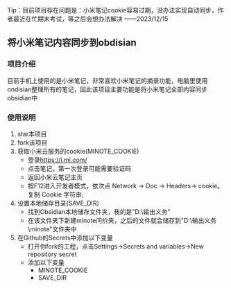 Tip：目前项目存在问题是：小米笔记cookie容易过期，没办法实现自动同步，作者最近在忙期末考试，等之后会想办法解决
——2023/12/15
## 将小米笔记内容同步到obdisian
### 项目介绍
目前手机上使用的是小米笔记，非常喜欢小米笔记的摘录功能，电脑里使用ondisian整理所有的笔记，因此该项目主要功能是将小米笔记全部内容同步obsidian中
### 使用说明
1. star本项目
2. fork该项目
3. 获取小米云服务的cookie(MINOTE_COOKIE)
   - 登录<https://i.mi.com/>
   - 点击笔记，第一次登录可能需要验证码
   - 返回小米云笔记主页
   - 按F12进入开发者模式，依次点 Network -> Doc -> Headers-> cookie。复制 Cookie 字符串;
4. 设置本地储存目录(SAVE_DIR)
   - 找到Obsidian本地储存文件夹，我的是"D:\输出义务"
   - 在该文件夹下新建minote问价夹，之后的文件就会储存到"D:\输出义务\minote"文件夹中
5. 在Github的Secrets中添加以下变量
   - 打开你fork的工程，点击Settings->Secrets and variables->New repository secret
   - 添加以下变量
     - MINOTE_COOKIE
     - SAVE_DIR
